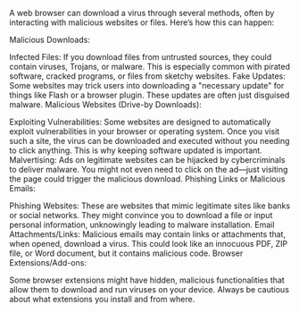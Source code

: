 A web browser can download a virus through several methods, often by interacting with malicious websites or files. Here’s how this can happen:

Malicious Downloads:

Infected Files: If you download files from untrusted sources, they could contain viruses, Trojans, or malware. This is especially common with pirated software, cracked programs, or files from sketchy websites.
Fake Updates: Some websites may trick users into downloading a "necessary update" for things like Flash or a browser plugin. These updates are often just disguised malware.
Malicious Websites (Drive-by Downloads):

Exploiting Vulnerabilities: Some websites are designed to automatically exploit vulnerabilities in your browser or operating system. Once you visit such a site, the virus can be downloaded and executed without you needing to click anything. This is why keeping software updated is important.
Malvertising: Ads on legitimate websites can be hijacked by cybercriminals to deliver malware. You might not even need to click on the ad—just visiting the page could trigger the malicious download.
Phishing Links or Malicious Emails:

Phishing Websites: These are websites that mimic legitimate sites like banks or social networks. They might convince you to download a file or input personal information, unknowingly leading to malware installation.
Email Attachments/Links: Malicious emails may contain links or attachments that, when opened, download a virus. This could look like an innocuous PDF, ZIP file, or Word document, but it contains malicious code.
Browser Extensions/Add-ons:

Some browser extensions might have hidden, malicious functionalities that allow them to download and run viruses on your device. Always be cautious about what extensions you install and from where.
